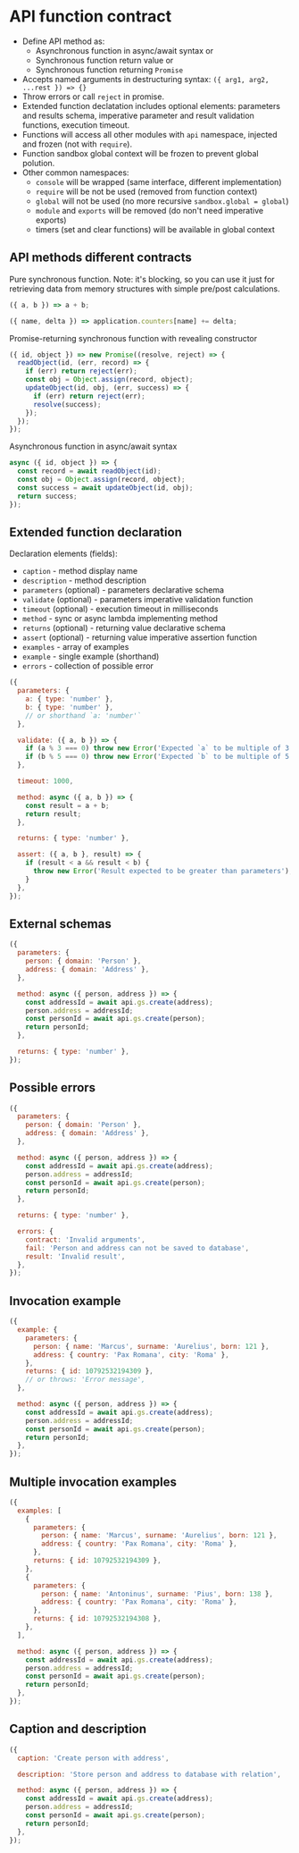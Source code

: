 # API function contract

- Define API method as:
  - Asynchronous function in async/await syntax or
  - Synchronous function return value or
  - Synchronous function returning `Promise`
- Accepts named arguments in destructuring syntax:
`({ arg1, arg2, ...rest }) => {}`
- Throw errors or call `reject` in promise.
- Extended function declatation includes optional elements: parameters and
results schema, imperative parameter and result validation functions, execution
timeout.
- Functions will access all other modules with `api` namespace, injected and
frozen (not with `require`).
- Function sandbox global context will be frozen to prevent global polution.
- Other common namespaces:
  - `console` will be wrapped (same interface, different implementation)
  - `require` will be not be used (removed from function context)
  - `global` will not be used (no more recursive `sandbox.global = global`)
  - `module` and `exports` will be removed (do non't need imperative exports)
  - timers (set and clear functions) will be available in global context

## API methods different contracts

Pure synchronous function. Note: it's blocking, so you can use it just for
retrieving data from memory structures with simple pre/post calculations.

```js
({ a, b }) => a + b;
```

```js
({ name, delta }) => application.counters[name] += delta;
```

Promise-returning synchronous function with revealing constructor
```js
({ id, object }) => new Promise((resolve, reject) => {
  readObject(id, (err, record) => {
    if (err) return reject(err);
    const obj = Object.assign(record, object);
    updateObject(id, obj, (err, success) => {
      if (err) return reject(err);
      resolve(success);
    });
  });
});
```

Asynchronous function in async/await syntax
```js
async ({ id, object }) => {
  const record = await readObject(id);
  const obj = Object.assign(record, object);
  const success = await updateObject(id, obj);
  return success;
});
```

## Extended function declaration

Declaration elements (fields):
- `caption` - method display name
- `description` - method description
- `parameters` (optional) - parameters declarative schema
- `validate` (optional) - parameters imperative validation function
- `timeout` (optional) - execution timeout in milliseconds
- `method` - sync or async lambda implementing method
- `returns` (optional) - returning value declarative schema
- `assert` (optional) - returning value imperative assertion function
- `examples` - array of examples
- `example` - single example (shorthand)
- `errors` - collection of possible error

```js
({
  parameters: {
    a: { type: 'number' },
    b: { type: 'number' },
    // or shorthand `a: 'number'`
  },

  validate: ({ a, b }) => {
    if (a % 3 === 0) throw new Error('Expected `a` to be multiple of 3');
    if (b % 5 === 0) throw new Error('Expected `b` to be multiple of 5');
  },

  timeout: 1000,

  method: async ({ a, b }) => {
    const result = a + b;
    return result;
  },

  returns: { type: 'number' },

  assert: ({ a, b }, result) => {
    if (result < a && result < b) {
      throw new Error('Result expected to be greater than parameters');
    }
  },
});
```

## External schemas

```js
({
  parameters: {
    person: { domain: 'Person' },
    address: { domain: 'Address' },
  },

  method: async ({ person, address }) => {
    const addressId = await api.gs.create(address);
    person.address = addressId;
    const personId = await api.gs.create(person);
    return personId;
  },

  returns: { type: 'number' },
});
```

## Possible errors

```js
({
  parameters: {
    person: { domain: 'Person' },
    address: { domain: 'Address' },
  },

  method: async ({ person, address }) => {
    const addressId = await api.gs.create(address);
    person.address = addressId;
    const personId = await api.gs.create(person);
    return personId;
  },

  returns: { type: 'number' },

  errors: {
    contract: 'Invalid arguments',
    fail: 'Person and address can not be saved to database',
    result: 'Invalid result',
  },
});
```

## Invocation example

```js
({
  example: {
    parameters: {
      person: { name: 'Marcus', surname: 'Aurelius', born: 121 },
      address: { country: 'Pax Romana', city: 'Roma' },
    },
    returns: { id: 10792532194309 },
    // or throws: 'Error message',
  },

  method: async ({ person, address }) => {
    const addressId = await api.gs.create(address);
    person.address = addressId;
    const personId = await api.gs.create(person);
    return personId;
  },
});
```

## Multiple invocation examples

```js
({
  examples: [
    {
      parameters: {
        person: { name: 'Marcus', surname: 'Aurelius', born: 121 },
        address: { country: 'Pax Romana', city: 'Roma' },
      },
      returns: { id: 10792532194309 },
    },
    {
      parameters: {
        person: { name: 'Antoninus', surname: 'Pius', born: 138 },
        address: { country: 'Pax Romana', city: 'Roma' },
      },
      returns: { id: 10792532194308 },
    },
  ],

  method: async ({ person, address }) => {
    const addressId = await api.gs.create(address);
    person.address = addressId;
    const personId = await api.gs.create(person);
    return personId;
  },
});
```

## Caption and description

```js
({
  caption: 'Create person with address',

  description: 'Store person and address to database with relation',

  method: async ({ person, address }) => {
    const addressId = await api.gs.create(address);
    person.address = addressId;
    const personId = await api.gs.create(person);
    return personId;
  },
});
```
